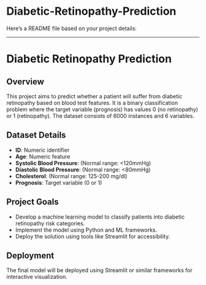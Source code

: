 # Diabetic-Retinopathy-Prediction

Here’s a README file based on your project details:

---

# Diabetic Retinopathy Prediction

## Overview
This project aims to predict whether a patient will suffer from diabetic retinopathy based on blood test features. It is a binary classification problem where the target variable (prognosis) has values 0 (no retinopathy) or 1 (retinopathy). The dataset consists of 6000 instances and 6 variables.

## Dataset Details
- **ID**: Numeric identifier
- **Age**: Numeric feature
- **Systolic Blood Pressure**: (Normal range: <120mmHg)
- **Diastolic Blood Pressure**: (Normal range: <80mmHg)
- **Cholesterol**: (Normal range: 125-200 mg/dl)
- **Prognosis**: Target variable (0 or 1)

## Project Goals
- Develop a machine learning model to classify patients into diabetic retinopathy risk categories.
- Implement the model using Python and ML frameworks.
- Deploy the solution using tools like Streamlit for accessibility.


## Deployment
The final model will be deployed using Streamlit or similar frameworks for interactive visualization.

